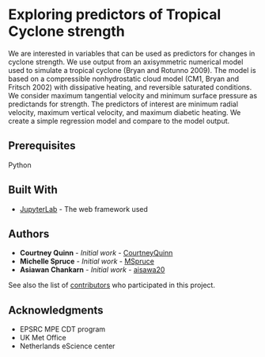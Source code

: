 # Exploring predictors of Tropical Cyclone strength

We are interested in variables that can be used as predictors for changes in cyclone strength.  We use output from an axisymmetric numerical model used to simulate a tropical cyclone (Bryan and Rotunno 2009).  The model is based on a compressible nonhydrostatic cloud model (CM1, Bryan and Fritsch 2002) with dissipative heating, and reversible saturated conditions.  We consider maximum tangential velocity and minimum surface pressure as predictands for strength.  The predictors of interest are minimum radial velocity, maximum vertical velocity, and maximum diabetic heating.  We create a simple regression model and compare to the model output.

## Prerequisites

Python

## Built With

* [JupyterLab](http://jupyterlab.readthedocs.io/en/stable/) - The web framework used

## Authors

* **Courtney Quinn** - *Initial work* - [CourtneyQuinn](https://github.com/CourtneyQuinn)
* **Michelle Spruce** - *Initial work* - [MSpruce](https://github.com/MSpruce)
* **Asiawan Chankarn** - *Initial work* - [aisawa20](https://github.com/aisawa20)

See also the list of [contributors](https://github.com/CourtneyQuinn/MOSS/graphs/contributors) who participated in this project.

## Acknowledgments

* EPSRC MPE CDT program
* UK Met Office
* Netherlands eScience center
